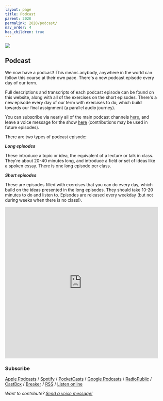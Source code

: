 ```yaml
---
layout: page
title: Podcast
parent: 2020
permalink: 2020/podcast/
nav_order: 4
has_children: true
---
```


[![](/assets/parallel-worlds-cover.svg)](https://anchor.fm/olliepalmer)

## Podcast

We now have a podcast! This means anybody, anywhere in the world can follow this course at their own pace. There's a new podcast episode every day of our term.

Full descriptions and transcripts of each podcast episode can be found on this website, along with all of the exercises on the short episodes. There's a new episode every day of our term with exercises to do, which build towards our final assignment (a parallel audio journey).


You can subscribe via nearly all of the main podcast channels [here](https://anchor.fm/olliepalmer), and leave a voice message for the show [here](https://anchor.fm/olliepalmer/message) (contributions may be used in future episodes).

There are two types of podcast episode:

***Long episodes***

These introduce a topic or idea, the equivalent of a lecture or talk in class. They're about 20-40 minutes long, and introduce a field or set of ideas like a spoken essay. There is one long episode per class.

***Short episodes***

These are episodes filled with exercises that you can do every day, which build on the ideas presented in the long episodes. They should take 10-20 minutes to do and listen to. Episodes are released every weekday (but not during weeks when there is no class!).

<iframe src="https://castbox.fm/app/castbox/player/id2710471?v=8.22.11&autoplay=0" frameborder="0" width="100%" height="500"></iframe>


### Subscribe

[Apple Podcasts](https://podcasts.apple.com/gb/podcast/parallel-worlds/id1504529134) / [Spotify](https://open.spotify.com/show/3L3RhKaoqQZoU9fIcLuZjz) / [PocketCasts](https://pca.st/ha20534r) / [Google Podcasts](https://www.google.com/podcasts?feed=aHR0cHM6Ly9hbmNob3IuZm0vcy8xODg0YjAwOC9wb2RjYXN0L3Jzcw%3D%3D) / [RadioPublic](https://radiopublic.com/parallel-worlds-WzVy1K) / [CastBox](https://castbox.fm/channel/id2710471?utm_source=podcaster&utm_medium=dlink&utm_campaign=c_2710471&utm_content=Parallel%20Worlds-CastBox_FM) / [Breaker](https://www.breaker.audio/parallel-worlds) / [RSS](https://anchor.fm/s/1884b008/podcast/rss) / [Listen online](https://anchor.fm/olliepalmer)

_Want to contribute? [Send a voice message!](https://anchor.fm/olliepalmer/message)_

